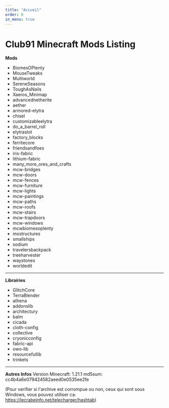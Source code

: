 ```yaml
---
title: "Accueil"
order: 0
in_menu: true
---
```

# Club91 Minecraft Mods Listing

**Mods**
- BiomesOPlenty
- MouseTweaks
- Multiworld
- SereneSeasons
- ToughAsNails
- Xaeros_Minimap
- advancednetherite
- aether
- armored-elytra
- chisel
- customizableelytra
- do_a_barrel_roll
- elytraslot
- factory_blocks
- ferritecore
- friendsandfoes
- iris-fabric
- lithium-fabric
- many_more_ores_and_crafts
- mcw-bridges
- mcw-doors
- mcw-fences
- mcw-furniture
- mcw-lights
- mcw-paintings
- mcw-paths
- mcw-roofs
- mcw-stairs
- mcw-trapdoors
- mcw-windows
- mcwbiomesoplenty
- mostructures
- smallships
- sodium
- travelersbackpack
- treeharvester
- waystones
- worldedit
---
**Librairies**
- GlitchCore
- TerraBlender
- athena
- addonslib
- architectury
- balm
- cicada
- cloth-config
- collective
- cryonicconfig
- fabric-api
- owo-lib
- resourcefullib
- trinkets
---
**Autres Infos**
Version Minecraft: 1.21.1
md5sum: cc4b4a6e079424582aeed0e0535ee2fe

(Pour verifier si l'archive est corrompue ou non, ceux qui sont sous Windows, vous pouvez utiliser ca: https://lecrabeinfo.net/telecharger/hashtab) 